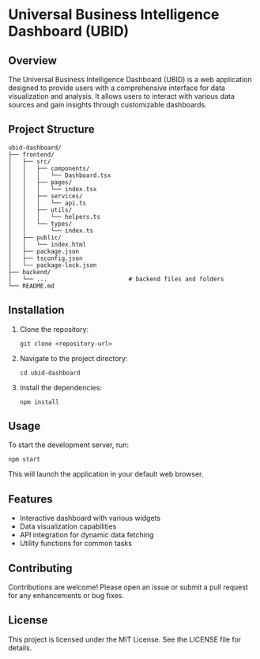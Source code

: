 # Universal Business Intelligence Dashboard (UBID)

## Overview
The Universal Business Intelligence Dashboard (UBID) is a web application designed to provide users with a comprehensive interface for data visualization and analysis. It allows users to interact with various data sources and gain insights through customizable dashboards.

## Project Structure
```
ubid-dashboard/
├── frontend/
│   ├── src/
│   │   ├── components/
│   │   │   └── Dashboard.tsx
│   │   ├── pages/
│   │   │   └── index.tsx
│   │   ├── services/
│   │   │   └── api.ts
│   │   ├── utils/
│   │   │   └── helpers.ts
│   │   └── types/
│   │       └── index.ts
│   ├── public/
│   │   └── index.html
│   ├── package.json
│   ├── tsconfig.json
│   └── package-lock.json          
├── backend/                      
│   └── ...                       # backend files and folders
└── README.md                     
```

## Installation
1. Clone the repository:
   ```
   git clone <repository-url>
   ```
2. Navigate to the project directory:
   ```
   cd ubid-dashboard
   ```
3. Install the dependencies:
   ```
   npm install
   ```

## Usage
To start the development server, run:
```
npm start
```
This will launch the application in your default web browser.

## Features
- Interactive dashboard with various widgets
- Data visualization capabilities
- API integration for dynamic data fetching
- Utility functions for common tasks

## Contributing
Contributions are welcome! Please open an issue or submit a pull request for any enhancements or bug fixes.

## License
This project is licensed under the MIT License. See the LICENSE file for details.
